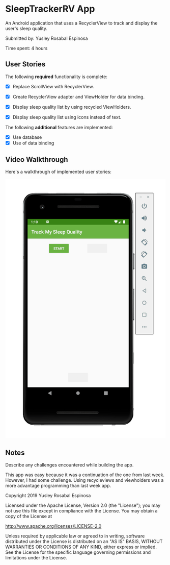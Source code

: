 # SleepTrackerRV App

An Android application that uses a RecyclerView to track and display the user's sleep quality.

Submitted by: Yusley Rosabal Espinosa

Time spent: 4 hours

## User Stories

The following **required** functionality is complete:

* [X] Replace ScrollView with RecyclerView.
* [X] Create RecyclerView adapter and ViewHolder for data binding.
* [X] Display sleep quality list by using recycled ViewHolders.
* [X] Display sleep quality list using icons instead of text.


The following **additional** features are implemented:

* [X] Use database
* [X] Use of data binding

## Video Walkthrough 

Here's a walkthrough of implemented user stories:

<img src='sleepTrackerRVAppDemo.gif' title='Sleep Tracker RecyclerView animated demo' alt='Sleep Tracker RecyclerView demo' />

## Notes

Describe any challenges encountered while building the app.

This app was easy because it was a continuation of the one from last week. However, I had some challenge. Using recycleviews and viewholders
was a more advantage programming than last week app.

Copyright 2019 Yusley Rosabal Espinosa

Licensed under the Apache License, Version 2.0 (the "License");
you may not use this file except in compliance with the License.
You may obtain a copy of the License at

http://www.apache.org/licenses/LICENSE-2.0

Unless required by applicable law or agreed to in writing, software
distributed under the License is distributed on an "AS IS" BASIS,
WITHOUT WARRANTIES OR CONDITIONS OF ANY KIND, either express or implied.
See the License for the specific language governing permissions and
limitations under the License.
